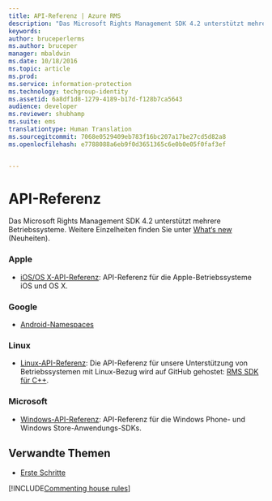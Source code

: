 ```yaml
---
title: API-Referenz | Azure RMS
description: "Das Microsoft Rights Management SDK 4.2 unterstützt mehrere Betriebssysteme: Android, iOS, OS X, Linux, Windows Phone und Windows Store."
keywords: 
author: bruceperlerms
ms.author: bruceper
manager: mbaldwin
ms.date: 10/18/2016
ms.topic: article
ms.prod: 
ms.service: information-protection
ms.technology: techgroup-identity
ms.assetid: 6a8df1d8-1279-4189-b17d-f128b7ca5643
audience: developer
ms.reviewer: shubhamp
ms.suite: ems
translationtype: Human Translation
ms.sourcegitcommit: 7068e0529409eb783f16bc207a17be27cd5d82a8
ms.openlocfilehash: e7788088a6eb9f0d3651365c6e0b0e05f0faf3ef


---
```


# <a name="api-reference"></a>API-Referenz

Das Microsoft Rights Management SDK 4.2 unterstützt mehrere Betriebssysteme. Weitere Einzelheiten finden Sie unter [What‘s new](release-notes.md) (Neuheiten).

### <a name="apple"></a>Apple
- [iOS/OS X-API-Referenz](https://msdn.microsoft.com/library/dn758306.aspx): API-Referenz für die Apple-Betriebssysteme iOS und OS X.

### <a name="google"></a>Google
- [Android-Namespaces](https://msdn.microsoft.com/library/dn758245.aspx)

### <a name="linux"></a>Linux
- [Linux-API-Referenz](linux-c-api-reference.md): Die API-Referenz für unsere Unterstützung von Betriebssystemen mit Linux-Bezug wird auf GitHub gehostet: [RMS SDK für C++](http://azuread.github.io/rms-sdk-for-cpp/annotated.html).

### <a name="microsoft"></a>Microsoft
- [Windows-API-Referenz](https://msdn.microsoft.com/library/dn891914.aspx): API-Referenz für die Windows Phone- und Windows Store-Anwendungs-SDKs.

## <a name="related-topics"></a>Verwandte Themen

* [Erste Schritte](get-started.md)

[!INCLUDE[Commenting house rules](../includes/houserules.md)]


<!--HONumber=Jan17_HO1-->


